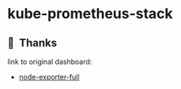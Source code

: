 # kube-prometheus-stack

## :hugs:&nbsp; Thanks

link to original dashboard:

- [node-exporter-full](https://grafana.com/grafana/dashboards/10242)
